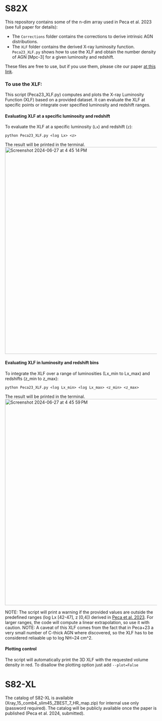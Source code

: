 # S82X

This repository contains some of the n-dim array used in Peca et al. 2023 (see full paper for details):
- The `Corrections` folder contains the corrections to derive intrinsic AGN distributions.
- The `XLF` folder contains the derived X-ray luminosity function. `Peca23_XLF.py` shows how to use the XLF and obtain the number density of AGN [Mpc-3] for a given luminosity and redshift.

These files are free to use, but if you use them, please cite our paper [at this link](https://ui.adsabs.harvard.edu/abs/2023ApJ...943..162P/abstract).

### To use the XLF:

This script (Peca23_XLF.py) computes and plots the X-ray Luminosity Function (XLF) based on a provided dataset. It can evaluate the XLF at specific points or integrate over specified luminosity and redshift ranges.

#### Evaluating XLF at a specific luminosity and redshift

To evaluate the XLF at a specific luminosity (`Lx`) and redshift (`z`):

`python Peca23_XLF.py <log Lx> <z>`

The result will be printed in the terminal.
<img width="683" alt="Screenshot 2024-06-27 at 4 45 14 PM" src="https://github.com/alessandropeca/S82X/assets/30237963/8412c9ad-226f-439d-87ea-3962848e9be1">

#### Evaluating XLF in luminosity and redshift bins

To integrate the XLF over a range of luminosities (Lx_min to Lx_max) and redshifts (z_min to z_max):

`python Peca23_XLF.py <log Lx_min> <log Lx_max> <z_min> <z_max>`

The result will be printed in the terminal.
<img width="681" alt="Screenshot 2024-06-27 at 4 45 59 PM" src="https://github.com/alessandropeca/S82X/assets/30237963/adaed85c-e0ac-48ff-8f55-ad5abbea57af">

NOTE: The script will print a warning if the provided values are outside the predefined ranges (log Lx [42-47], z [0,4]) derived in [Peca et al. 2023](https://ui.adsabs.harvard.edu/abs/2023ApJ...943..162P/abstract). For larger ranges, the code will compute a linear extrapolation, so use it with caution.
NOTE: A caveat of this XLF comes from the fact that in Peca+23 a very small number of C-thick AGN where discovered, so the XLF has to be considered reliaable up to log NH~24 cm^2.

#### Plotting control

The script will automatically print the 3D XLF with the requested volume density in red. To disallow the plotting option just add `--plot=False`



# S82-XL
The catalog of S82-XL is available (Xray_15_comb4_slim45_ZBEST_7_HR_map.zip) for internal use only (password required). The catalog will be publicly available once the paper is published (Peca et al. 2024, submitted).

